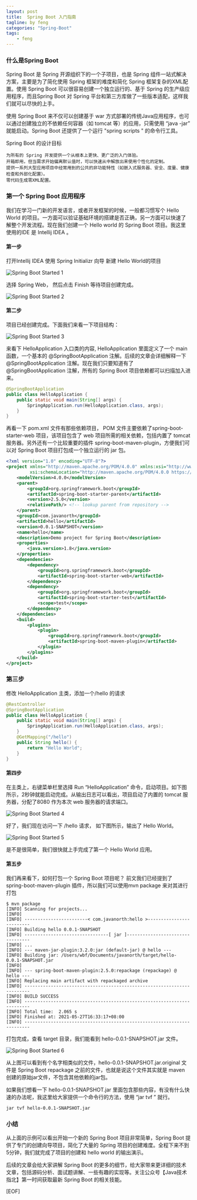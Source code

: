 ```yaml
---
layout: post
title:  Spring Boot 入门指南
tagline: by feng
categories: "Spring-Boot"
tags: 
    - feng
---
```


### 什么是Spring Boot

Spring Boot 是 Spring 开源组织下的一个子项目，也是 Spring 组件一站式解决方案，主要是为了简化使用 Spring 框架的难度和简化 Spring 框架复杂的XML配置。使用 Spring Boot 可以很容易创建一个独立运行的、基于 Spring 的生产级应用程序，而且Spring Boot 对 Spring 平台和第三方库做了一些版本适配，这样我们就可以尽快的上手。

<!--more-->

使用 Spring Boot 来不仅可以创建基于 war 方式部署的传统Java应用程序，也可以通过创建独立的不依赖任何容器（如 tomcat 等）的应用，只需使用 “java -jar” 就能启动。Spring Boot 还提供了一个运行 "spring scripts " 的命令行工具。

Spring Boot 的设计目标

    为所有的 Spring 开发提供一个从根本上更快、更广泛的入门体验。
    开箱即用，但当需求开始偏离默认值时，可以快速从中解放出来使用个性化的定制。
    提供一系列大型应用项目中经常用到的公共的非功能特性（如嵌入式服务器、安全、度量、健康检查和外部化配置）。
    零代码生成零XML配置。

### 第一个 Spring Boot 应用程序

我们在学习一门新的开发语言，或者开发框架的时候，一般都习惯写个 Hello World 的项目。一方面可以验证基础环境的搭建是否正确，另一方面可以快速了解整个开发流程。现在我们创建一个 Hello world 的 Spring Boot 项目。我这里使用的IDE 是 Intellij IDEA 。

#### 第一步

打开Intellij IDEA 使用 Spring Initializr 向导 新建 Hello World的项目

![Spring Boot Started 1](http://www.javanorth.cn/assets/images/2021/feng/spring-boot-started-1.png)

选择 Spring Web， 然后点击 Finish 等待项目创建完成。

![Spring Boot Started 2](http://www.javanorth.cn/assets/images/2021/feng/spring-boot-started-2.png)

#### 第二步

项目已经创建完成。下面我们来看一下项目结构：

![Spring Boot Started 3](http://www.javanorth.cn/assets/images/2021/feng/spring-boot-satrted-3.png)

来看下 HelloApplication 入口类的内容, HelloApplication 里面定义了一个 main 函数，一个基本的 @SpringBootApplication 注解。后续的文章会详细解释一下 @SpringBootApplication 注解。现在我们只要知道有了 @SpringBootApplication 注解，所有的 Spring Boot 项目依赖都可以扫描加入进来。

```java
@SpringBootApplication
public class HelloApplication {
    public static void main(String[] args) {
        SpringApplication.run(HelloApplication.class, args);
    }
}
```

再看一下 pom.xml 文件有那些依赖项目， POM 文件主要依赖了spring-boot-starter-web 项目，该项目包含了 web 项目所需的相关依赖，包括内置了 tomcat 服务器。另外还有一个比较重要的插件 spring-boot-maven-plugin，方便我们可以对 Spring Boot 项目打包成一个独立运行的 jar 包。

```xml
<?xml version="1.0" encoding="UTF-8"?>
<project xmlns="http://maven.apache.org/POM/4.0.0" xmlns:xsi="http://www.w3.org/2001/XMLSchema-instance"
         xsi:schemaLocation="http://maven.apache.org/POM/4.0.0 https://maven.apache.org/xsd/maven-4.0.0.xsd">
    <modelVersion>4.0.0</modelVersion>
    <parent>
        <groupId>org.springframework.boot</groupId>
        <artifactId>spring-boot-starter-parent</artifactId>
        <version>2.5.0</version>
        <relativePath/> <!-- lookup parent from repository -->
    </parent>
    <groupId>com.javanorth</groupId>
    <artifactId>hello</artifactId>
    <version>0.0.1-SNAPSHOT</version>
    <name>hello</name>
    <description>Demo project for Spring Boot</description>
    <properties>
        <java.version>1.8</java.version>
    </properties>
    <dependencies>
        <dependency>
            <groupId>org.springframework.boot</groupId>
            <artifactId>spring-boot-starter-web</artifactId>
        </dependency>
        <dependency>
            <groupId>org.springframework.boot</groupId>
            <artifactId>spring-boot-starter-test</artifactId>
            <scope>test</scope>
        </dependency>
    </dependencies>
    <build>
        <plugins>
            <plugin>
                <groupId>org.springframework.boot</groupId>
                <artifactId>spring-boot-maven-plugin</artifactId>
            </plugin>
        </plugins>
    </build>
</project>
```

### 第三步

修改 HelloApplication 主类，添加一个/hello 的请求

```java
@RestController
@SpringBootApplication
public class HelloApplication {
    public static void main(String[] args) {
        SpringApplication.run(HelloApplication.class, args);
    }
    @GetMapping("/hello")
    public String hello() {
        return "Hello World";
    }
}
```

#### 第四步

在主类上，右键菜单栏里选择 Run “HelloApplication” 命令，启动项目。如下图所示，2秒钟就能启动完成。从输出日志可以看出，项目启动了内置的 tomcat 服务器，分配了8080 作为本次 web 服务器的请求端口。

![Spring Boot Started 4](http://www.javanorth.cn/assets/images/2021/feng/spring-boot-started-4.png)

好了，我们现在访问一下 /hello 请求， 如下图所示，输出了 Hello World。

![Spring Boot Started 5](http://www.javanorth.cn/assets/images/2021/feng/spring-boot-started-5.png)

是不是很简单，我们很快就上手完成了第一个 Hello World 应用。 

#### 第五步

我们再来看下，如何打包一个 Spring Boot 项目呢？ 前文我们已经提到了 spring-boot-maven-plugin 插件，所以我们可以使用mvn package 来对其进行打包

```shell
$ mvn package 
[INFO] Scanning for projects...
[INFO] 
[INFO] ------------------------< com.javanorth:hello >-------------------------
[INFO] Building hello 0.0.1-SNAPSHOT
[INFO] --------------------------------[ jar ]---------------------------------
[INFO] ...
[INFO] --- maven-jar-plugin:3.2.0:jar (default-jar) @ hello ---
[INFO] Building jar: /Users/wbf/Documents/javanorth/target/hello-0.0.1-SNAPSHOT.jar
[INFO] 
[INFO] --- spring-boot-maven-plugin:2.5.0:repackage (repackage) @ hello ---
[INFO] Replacing main artifact with repackaged archive
[INFO] ------------------------------------------------------------------------
[INFO] BUILD SUCCESS
[INFO] ------------------------------------------------------------------------
[INFO] Total time:  2.065 s
[INFO] Finished at: 2021-05-27T16:33:17+08:00
[INFO] ------------------------------------------------------------------------
```

打包完成，查看 target 目录，我们能看到 hello-0.0.1-SNAPSHOT.jar 文件。

![Spring Boot Started 6](http://www.javanorth.cn/assets/images/2021/feng/spring-boot-started-6.png)

从上图可以看到有个名字相类似的文件，hello-0.0.1-SNAPSHOT.jar.original 文件是 Spring Boot repackage 之前的文件，也就是说这个文件其实就是 maven 创建的原始jar文件，不包含其他依赖的jar包。

如果我们想看一下 hello-0.0.1-SNAPSHOT.jar 里面包含那些内容，有没有什么快速的办法呢，我这里给大家提供一个命令行的方法，使用 “jar tvf ” 就行。
```shell
jar tvf hello-0.0.1-SNAPSHOT.jar
```
### 小结

从上面的示例可以看出开始一个新的 Spring Boot 项目非常简单，Spring Boot 提供了专门的创建向导项目，简化了大量的 Spring 项目的创建难度。全程下来不到5分钟，我们就完成了项目的创建和 hello world 的输出演示。

后续的文章会给大家讲解 Spring Boot 的更多的细节，给大家带来更详细的技术文章，包括源码分析、面试题讲解、一些有趣的实现等。关注公众号【Java技术指北】第一时间获取最新 Spring Boot 的相关技能。

[EOF]